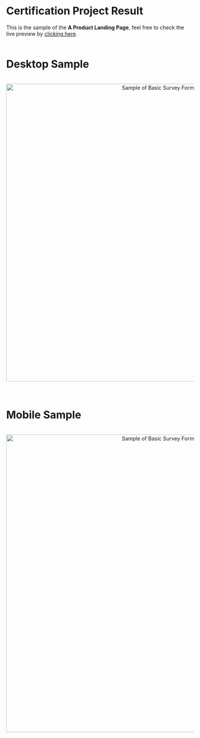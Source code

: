 # Certification Project Result

This is the sample of the **A Product Landing Page**, feel free to check the live preview by [clicking here](https://sdkitagawa.github.io/freeCodeCamp/responsive_web_design_certification/module_4/3_certification_project_(product_landing_page)/).
<br />
<br />

# Desktop Sample 
<br />
<center><img src="img/sample_desktop.gif" alt="Sample of Basic Survey Form" height="800" /></center>
<br />
<br />

# Mobile Sample
<br />
<center><img src="img/mobile_sample.gif" alt="Sample of Basic Survey Form" height="800" /></center>
